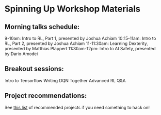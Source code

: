 # Spinning Up Workshop Materials

## Morning talks schedule:

9-10am: Intro to RL, Part 1, presented by Joshua Achiam
10:15-11am: Intro to RL, Part 2, presented by Joshua Achiam
11-11:30am: Learning Dexterity, presented by Matthias Plappert
11:30am-12pm: Intro to AI Safety, presented by Dario Amodei

## Breakout sessions:

Intro to Tensorflow
Writing DQN Together
Advanced RL Q&A


## Project recommendations:

See [this list](https://docs.google.com/document/d/1pmqV-dAFSRDVYct9m6smP702f9cUIsPYTyamPLUcQZs/edit#) of recommended projects if you need something to hack on!
